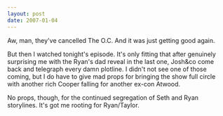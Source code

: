 ```yaml
---
layout: post
date: 2007-01-04
---
```


Aw, man, they've cancelled The O.C. And it was just getting good again.

But then I watched tonight's episode. It's only fitting that after genuinely surprising me with the Ryan's dad reveal in the last one, Josh&co come back and telegraph every damn plotline. I didn't not see one of those coming, but I do have to give mad props for bringing the show full circle with another rich Cooper falling for another ex-con Atwood.

No props, though, for the continued segregation of Seth and Ryan storylines. It's got me rooting for Ryan/Taylor.
